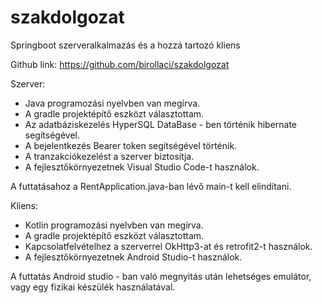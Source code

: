 # szakdolgozat
Springboot szerveralkalmazás és a hozzá tartozó kliens

Github link: https://github.com/birollaci/szakdolgozat

Szerver:
- Java programozási nyelvben van megírva.
- A gradle projektépítő eszközt választottam.
- Az adatbáziskezelés HyperSQL DataBase - ben történik hibernate segítségével.
- A bejelentkezés Bearer token segítségével történik.
- A tranzakciókezelést a szerver biztosítja.
- A fejlesztőkörnyezetnek Visual Studio Code-t használok.

A futtatásahoz a RentApplication.java-ban lévő main-t kell elindítani.

Kliens:
- Kotlin programozási nyelvben van megírva.
- A gradle projektépítő eszközt választottam.
- Kapcsolatfelvételhez a szerverrel OkHttp3-at és retrofit2-t használok.
- A fejlesztőkörnyezetnek Android Studio-t használok.

A futtatás Android studio - ban való megnyitás után lehetséges emulátor, vagy egy fizikai készülék használatával. 
